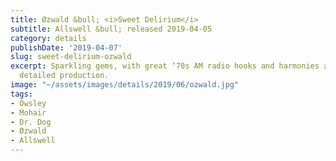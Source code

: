 ```yaml
---
title: Øzwald &bull; <i>Sweet Delirium</i>
subtitle: Allswell &bull; released 2019-04-05
category: details
publishDate: '2019-04-07'
slug: sweet-delirium-ozwald
excerpt: Sparkling gems, with great ‘70s AM radio hooks and harmonies and incredibly
  detailed production.
image: "~/assets/images/details/2019/06/ozwald.jpg"
tags:
- Owsley
- Mohair
- Dr. Dog
- Øzwald
- Allswell
---
```


